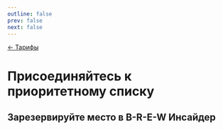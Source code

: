 ```yaml
---
outline: false
prev: false
next: false
---
```


[← Тарифы](/brew/membership)

# Присоединяйтесь к приоритетному списку

## Зарезервируйте место в B-R-E-W Инсайдер

<script setup>
import InsiderForm from '../../.vitepress/components/InsiderForm.vue'
</script>

<InsiderForm />
